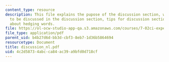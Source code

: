 ```yaml
---
content_type: resource
description: This file explains the pupose of the discussion section, what is going
  to be discussed in the discussion section, tips for discussion section and explains
  about hedging words.
file: https://ol-ocw-studio-app-qa.s3.amazonaws.com/courses/7-02ci-experimental-biology-communications-intensive-spring-2005/4c2d58734abcca84ac39a9bfd0d718cf_discussion_nl.pdf
file_type: application/pdf
parent_uid: b4b27d6d-bb3d-cbf3-8eb7-1d36b5864694
resourcetype: Document
title: discussion_nl.pdf
uid: 4c2d5873-4abc-ca84-ac39-a9bfd0d718cf
---
```

